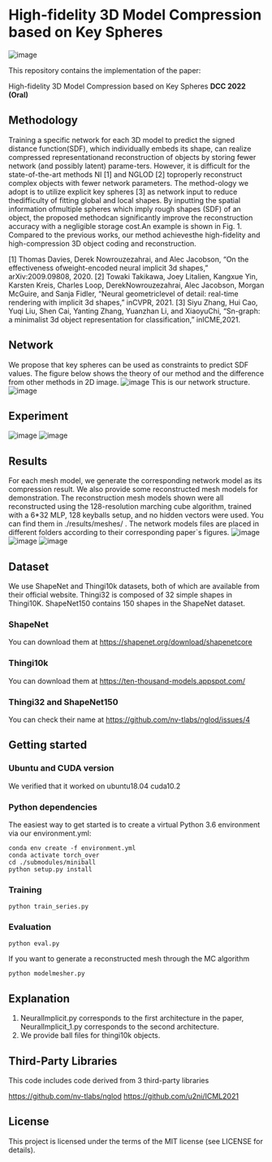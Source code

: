 # High-fidelity 3D Model Compression based on Key Spheres

![image](imgs/Figure1.png)

This repository contains the implementation of the paper:

High-fidelity 3D Model Compression based on Key Spheres
**DCC 2022 (Oral)**
## Methodology
Training a specific network for each 3D model to predict the signed distance function(SDF), which individually embeds its shape,  can realize compressed representationand reconstruction of objects by storing fewer network (and possibly latent) parame-ters.  However, it is difficult for the state-of-the-art methods NI [1] and NGLOD [2] toproperly reconstruct complex objects with fewer network parameters.  The method-ology we adopt is to utilize explicit key spheres [3] as network input to reduce thedifficulty of fitting global and local shapes.  By inputting the spatial information ofmultiple spheres which imply rough shapes (SDF) of an object, the proposed methodcan significantly improve the reconstruction accuracy with a negligible storage cost.An example is shown in Fig. 1.  Compared to the previous works, our method achievesthe high-fidelity and high-compression 3D object coding and reconstruction.

[1]  Thomas Davies,  Derek Nowrouzezahrai,  and Alec Jacobson,  “On the effectiveness ofweight-encoded neural implicit 3d shapes,” arXiv:2009.09808, 2020.
[2]  Towaki  Takikawa,  Joey  Litalien,  Kangxue  Yin,  Karsten  Kreis,  Charles  Loop,  DerekNowrouzezahrai, Alec Jacobson, Morgan McGuire, and Sanja Fidler, “Neural geometriclevel of detail:  real-time rendering with implicit 3d shapes,”  inCVPR, 2021.
[3]  Siyu Zhang, Hui Cao, Yuqi Liu, Shen Cai, Yanting Zhang, Yuanzhan Li, and XiaoyuChi,   “Sn-graph:  a  minimalist  3d  object  representation  for  classification,”   inICME,2021.

## Network
We propose that key spheres can be used as constraints to predict SDF values. The figure below shows the theory of our method and the difference from other methods in 2D image.
![image](imgs/figure2_git.png)
This is our network structure.
![image](imgs/network.png)
## Experiment
![image](imgs/figure6_git.png)
![image](imgs/table1_git.png)

## Results
For each mesh model, we generate the corresponding network model as its compression result. We also provide some reconstructed mesh models for demonstration. The reconstruction mesh models shown were all reconstructed using the 128-resolution marching cube algorithm, trained with a 6*32 MLP, 128 keyballs setup, and no hidden vectors were used. You can find them in ./results/meshes/ . The network models files are placed in different folders according to their corresponding paper`s figures.
![image](imgs/figure1_1.gif)
![image](imgs/figure1_2.gif)
![image](imgs/figure1_3.gif)

## Dataset
We use ShapeNet and Thingi10k datasets, both of which are available from their official website. Thingi32 is composed of 32 simple shapes in Thingi10K. ShapeNet150 contains 150 shapes in the ShapeNet dataset.
### ShapeNet
You can download them at https://shapenet.org/download/shapenetcore
### Thingi10k
You can download them at https://ten-thousand-models.appspot.com/
### Thingi32 and ShapeNet150
You can check their name at https://github.com/nv-tlabs/nglod/issues/4
## Getting started

### Ubuntu and CUDA version

We verified that it worked on ubuntu18.04 cuda10.2

### Python dependencies
The easiest way to get started is to create a virtual Python 3.6 environment via our environment.yml:
```
conda env create -f environment.yml
conda activate torch_over
cd ./submodules/miniball
python setup.py install

```
### Training
```
python train_series.py
```

### Evaluation
```
python eval.py
```
If you want to generate a reconstructed mesh through the MC algorithm
```
python modelmesher.py 
```

## Explanation
1. NeuralImplicit.py corresponds to the first architecture in the paper, NeuralImplicit_1.py corresponds to the second architecture.
2. We provide ball files for thingi10k objects.

## Third-Party Libraries

This code includes code derived from 3 third-party libraries

https://github.com/nv-tlabs/nglod
https://github.com/u2ni/ICML2021

## License
This project is licensed under the terms of the MIT license (see LICENSE for details).
